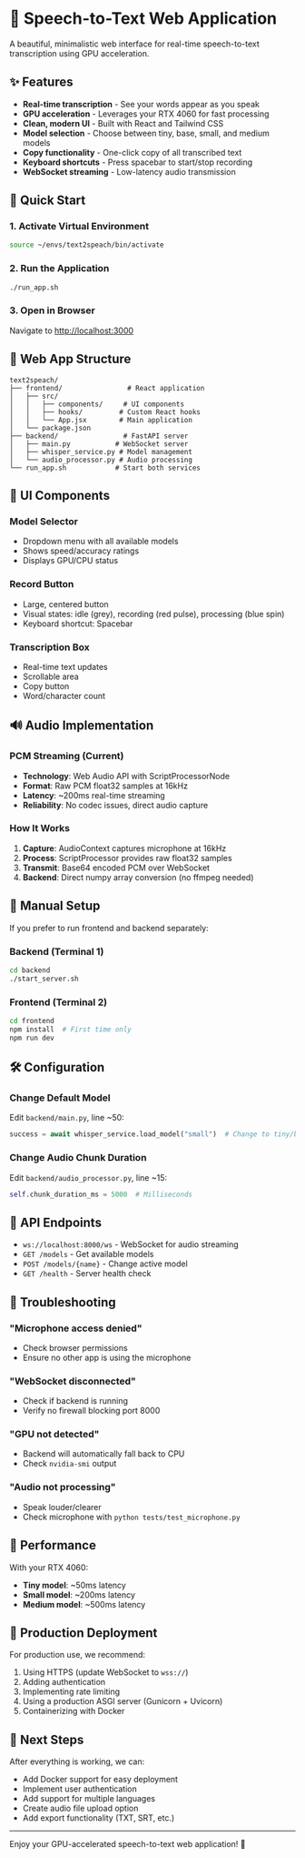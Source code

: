 # 🎤 Speech-to-Text Web Application

A beautiful, minimalistic web interface for real-time speech-to-text transcription using GPU acceleration.

## ✨ Features

- **Real-time transcription** - See your words appear as you speak
- **GPU acceleration** - Leverages your RTX 4060 for fast processing
- **Clean, modern UI** - Built with React and Tailwind CSS
- **Model selection** - Choose between tiny, base, small, and medium models
- **Copy functionality** - One-click copy of all transcribed text
- **Keyboard shortcuts** - Press spacebar to start/stop recording
- **WebSocket streaming** - Low-latency audio transmission

## 🚀 Quick Start

### 1. Activate Virtual Environment

```bash
source ~/envs/text2speach/bin/activate
```

### 2. Run the Application

```bash
./run_app.sh
```

### 3. Open in Browser

Navigate to <http://localhost:3000>

## 📁 Web App Structure

```
text2speach/
├── frontend/                # React application
│   ├── src/
│   │   ├── components/     # UI components
│   │   ├── hooks/         # Custom React hooks
│   │   └── App.jsx        # Main application
│   └── package.json
├── backend/                # FastAPI server
│   ├── main.py           # WebSocket server
│   ├── whisper_service.py # Model management
│   └── audio_processor.py # Audio processing
└── run_app.sh            # Start both services
```

## 🎨 UI Components

### Model Selector

- Dropdown menu with all available models
- Shows speed/accuracy ratings
- Displays GPU/CPU status

### Record Button

- Large, centered button
- Visual states: idle (grey), recording (red pulse), processing (blue spin)
- Keyboard shortcut: Spacebar

### Transcription Box

- Real-time text updates
- Scrollable area
- Copy button
- Word/character count

## 🔊 Audio Implementation

### PCM Streaming (Current)

- **Technology**: Web Audio API with ScriptProcessorNode
- **Format**: Raw PCM float32 samples at 16kHz
- **Latency**: ~200ms real-time streaming
- **Reliability**: No codec issues, direct audio capture

### How It Works

1. **Capture**: AudioContext captures microphone at 16kHz
2. **Process**: ScriptProcessor provides raw float32 samples
3. **Transmit**: Base64 encoded PCM over WebSocket
4. **Backend**: Direct numpy array conversion (no ffmpeg needed)

## 🔧 Manual Setup

If you prefer to run frontend and backend separately:

### Backend (Terminal 1)

```bash
cd backend
./start_server.sh
```

### Frontend (Terminal 2)

```bash
cd frontend
npm install  # First time only
npm run dev
```

## 🛠️ Configuration

### Change Default Model

Edit `backend/main.py`, line ~50:

```python
success = await whisper_service.load_model("small")  # Change to tiny/base/medium
```

### Change Audio Chunk Duration

Edit `backend/audio_processor.py`, line ~15:

```python
self.chunk_duration_ms = 5000  # Milliseconds
```

## 📡 API Endpoints

- `ws://localhost:8000/ws` - WebSocket for audio streaming
- `GET /models` - Get available models
- `POST /models/{name}` - Change active model
- `GET /health` - Server health check

## 🐛 Troubleshooting

### "Microphone access denied"

- Check browser permissions
- Ensure no other app is using the microphone

### "WebSocket disconnected"

- Check if backend is running
- Verify no firewall blocking port 8000

### "GPU not detected"

- Backend will automatically fall back to CPU
- Check `nvidia-smi` output

### "Audio not processing"

- Speak louder/clearer
- Check microphone with `python tests/test_microphone.py`

## 🎯 Performance

With your RTX 4060:

- **Tiny model**: ~50ms latency
- **Small model**: ~200ms latency
- **Medium model**: ~500ms latency

## 🚢 Production Deployment

For production use, we recommend:

1. Using HTTPS (update WebSocket to `wss://`)
2. Adding authentication
3. Implementing rate limiting
4. Using a production ASGI server (Gunicorn + Uvicorn)
5. Containerizing with Docker

## 📝 Next Steps

After everything is working, we can:

- Add Docker support for easy deployment
- Implement user authentication
- Add support for multiple languages
- Create audio file upload option
- Add export functionality (TXT, SRT, etc.)

---

Enjoy your GPU-accelerated speech-to-text web application! 🎉
